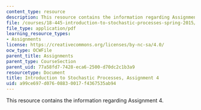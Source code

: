 ```yaml
---
content_type: resource
description: This resource contains the information regarding Assignment 4.
file: /courses/18-445-introduction-to-stochastic-processes-spring-2015/a99ce697d07608830017f4367535ab94_MIT18_445S15_homework4.pdf
file_type: application/pdf
learning_resource_types:
- Assignments
license: https://creativecommons.org/licenses/by-nc-sa/4.0/
ocw_type: OCWFile
parent_title: Assignments
parent_type: CourseSection
parent_uid: 77a58fd7-7428-eca6-2500-d70dc2c1b3a9
resourcetype: Document
title: Introduction to Stochastic Processes, Assignment 4
uid: a99ce697-d076-0883-0017-f4367535ab94
---
```

This resource contains the information regarding Assignment 4.
